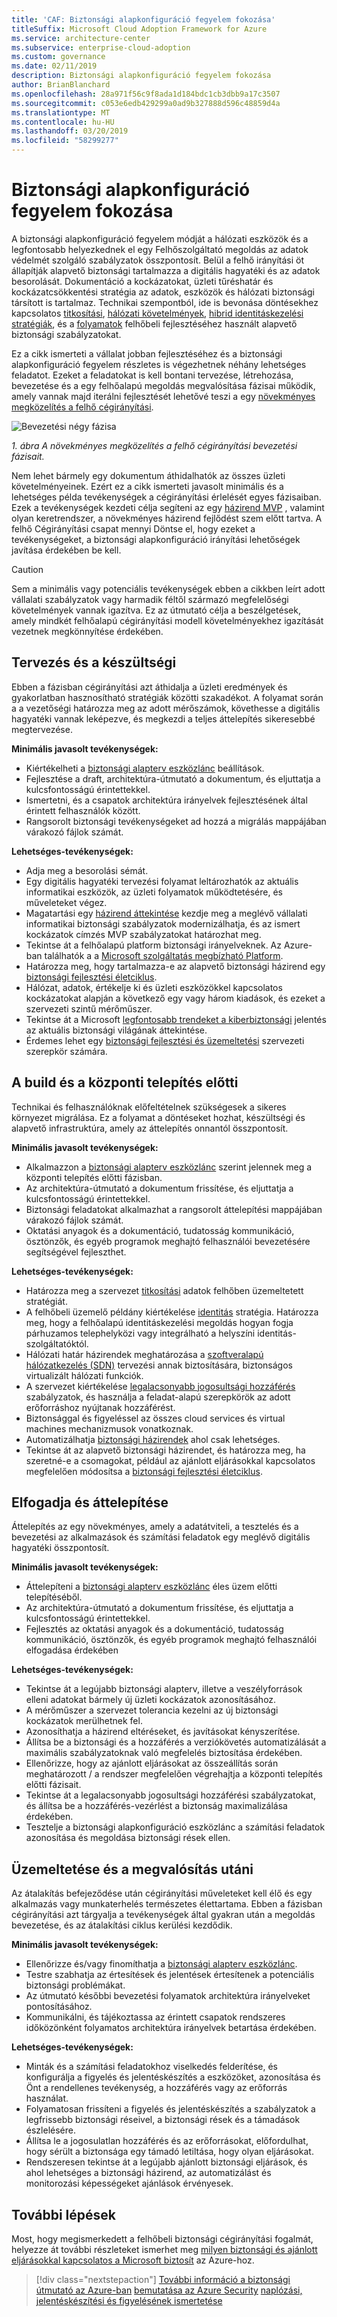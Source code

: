 ```yaml
---
title: 'CAF: Biztonsági alapkonfiguráció fegyelem fokozása'
titleSuffix: Microsoft Cloud Adoption Framework for Azure
ms.service: architecture-center
ms.subservice: enterprise-cloud-adoption
ms.custom: governance
ms.date: 02/11/2019
description: Biztonsági alapkonfiguráció fegyelem fokozása
author: BrianBlanchard
ms.openlocfilehash: 28a971f56c9f8ada1d184bdc1cb3dbb9a17c3507
ms.sourcegitcommit: c053e6edb429299a0ad9b327888d596c48859d4a
ms.translationtype: MT
ms.contentlocale: hu-HU
ms.lasthandoff: 03/20/2019
ms.locfileid: "58299277"
---
```

# <a name="security-baseline-discipline-improvement"></a>Biztonsági alapkonfiguráció fegyelem fokozása

A biztonsági alapkonfiguráció fegyelem módját a hálózati eszközök és a legfontosabb helyezkednek el egy Felhőszolgáltató megoldás az adatok védelmét szolgáló szabályzatok összpontosít. Belül a felhő irányítási öt állapítják alapvető biztonsági tartalmazza a digitális hagyatéki és az adatok besorolását. Dokumentáció a kockázatokat, üzleti tűréshatár és kockázatcsökkentési stratégia az adatok, eszközök és hálózati biztonsági társított is tartalmaz. Technikai szempontból, ide is bevonása döntésekhez kapcsolatos [titkosítási](../../decision-guides/encryption/overview.md), [hálózati követelmények](../../decision-guides/software-defined-network/overview.md), [hibrid identitáskezelési stratégiák](../../decision-guides/identity/overview.md), és a [folyamatok](compliance-processes.md) felhőbeli fejlesztéséhez használt alapvető biztonsági szabályzatokat.

Ez a cikk ismerteti a vállalat jobban fejlesztéséhez és a biztonsági alapkonfiguráció fegyelem részletes is végezhetnek néhány lehetséges feladatot. Ezeket a feladatokat is kell bontani tervezése, létrehozása, bevezetése és a egy felhőalapú megoldás megvalósítása fázisai működik, amely vannak majd iterálni fejlesztését lehetővé teszi a egy [növekményes megközelítés a felhő cégirányítási](../journeys/overview.md#an-incremental-approach-to-cloud-governance).

![Bevezetési négy fázisa](../../_images/adoption-phases.png)

*1. ábra A növekményes megközelítés a felhő cégirányítási bevezetési fázisait.*

Nem lehet bármely egy dokumentum áthidalhatók az összes üzleti követelményeinek. Ezért ez a cikk ismerteti javasolt minimális és a lehetséges példa tevékenységek a cégirányítási érlelését egyes fázisaiban. Ezek a tevékenységek kezdeti célja segíteni az egy [házirend MVP](../journeys/overview.md#an-incremental-approach-to-cloud-governance) , valamint olyan keretrendszer, a növekményes házirend fejlődést szem előtt tartva. A felhő Cégirányítási csapat mennyi Döntse el, hogy ezeket a tevékenységeket, a biztonsági alapkonfiguráció irányítási lehetőségek javítása érdekében be kell.

> [!CAUTION]
> Sem a minimális vagy potenciális tevékenységek ebben a cikkben leírt adott vállalati szabályzatok vagy harmadik féltől származó megfelelőségi követelmények vannak igazítva. Ez az útmutató célja a beszélgetések, amely mindkét felhőalapú cégirányítási modell követelményekhez igazítását vezetnek megkönnyítése érdekében.

## <a name="planning-and-readiness"></a>Tervezés és a készültségi

Ebben a fázisban cégirányítási azt áthidalja a üzleti eredmények és gyakorlatban hasznosítható stratégiák közötti szakadékot. A folyamat során a a vezetőségi határozza meg az adott mérőszámok, követhesse a digitális hagyatéki vannak leképezve, és megkezdi a teljes áttelepítés sikeresebbé megtervezése.

**Minimális javasolt tevékenységek:**

- Kiértékelheti a [biztonsági alapterv eszközlánc](toolchain.md) beállítások.
- Fejlesztése a draft, architektúra-útmutató a dokumentum, és eljuttatja a kulcsfontosságú érintettekkel.
- Ismertetni, és a csapatok architektúra irányelvek fejlesztésének által érintett felhasználók között.
- Rangsorolt biztonsági tevékenységeket ad hozzá a migrálás mappájában várakozó fájlok számát.

**Lehetséges-tevékenységek:**

- Adja meg a besorolási sémát.
- Egy digitális hagyatéki tervezési folyamat leltározhatók az aktuális informatikai eszközök, az üzleti folyamatok működtetésére, és műveleteket végez.
- Magatartási egy [házirend áttekintése](../../governance/policy-compliance/what-is-a-cloud-policy-review.md) kezdje meg a meglévő vállalati informatikai biztonsági szabályzatok modernizálhatja, és az ismert kockázatok címzés MVP szabályzatokat határozhat meg.
- Tekintse át a felhőalapú platform biztonsági irányelveknek. Az Azure-ban találhatók a a [Microsoft szolgáltatás megbízható Platform](https://www.microsoft.com/trustcenter/stp/default.aspx).
- Határozza meg, hogy tartalmazza-e az alapvető biztonsági házirend egy [biztonsági fejlesztési életciklus](https://www.microsoft.com/securityengineering/sdl/).
- Hálózat, adatok, értékelje ki és üzleti eszközökkel kapcsolatos kockázatokat alapján a következő egy vagy három kiadások, és ezeket a szervezeti szintű mérőműszer.
- Tekintse át a Microsoft [legfontosabb trendeket a kiberbiztonsági](https://www.microsoft.com/security/operations/security-intelligence-report) jelentés az aktuális biztonsági világának áttekintése.
- Érdemes lehet egy [biztonsági fejlesztési és üzemeltetési](https://www.microsoft.com/en-us/securityengineering/devsecops) szervezeti szerepkör számára.

<!-- "en-us" location is required for the URL above. -->

## <a name="build-and-pre-deployment"></a>A build és a központi telepítés előtti

Technikai és felhasználóknak előfeltételnek szükségesek a sikeres környezet migrálása. Ez a folyamat a döntéseket hozhat, készültségi és alapvető infrastruktúra, amely az áttelepítés onnantól összpontosít.

**Minimális javasolt tevékenységek:**

- Alkalmazzon a [biztonsági alapterv eszközlánc](toolchain.md) szerint jelennek meg a központi telepítés előtti fázisban.
- Az architektúra-útmutató a dokumentum frissítése, és eljuttatja a kulcsfontosságú érintettekkel.
- Biztonsági feladatokat alkalmazhat a rangsorolt áttelepítési mappájában várakozó fájlok számát.
- Oktatási anyagok és a dokumentáció, tudatosság kommunikáció, ösztönzők, és egyéb programok meghajtó felhasználói bevezetésére segítségével fejleszthet.

**Lehetséges-tevékenységek:**

- Határozza meg a szervezet [titkosítási](../../decision-guides/encryption/overview.md) adatok felhőben üzemeltetett stratégiát.
- A felhőbeli üzemelő példány kiértékelése [identitás](../../decision-guides/identity/overview.md) stratégia. Határozza meg, hogy a felhőalapú identitáskezelési megoldás hogyan fogja párhuzamos telephelyközi vagy integrálható a helyszíni identitás-szolgáltatóktól.
- Hálózati határ házirendek meghatározása a [szoftveralapú hálózatkezelés (SDN)](../../decision-guides/software-defined-network/overview.md) tervezési annak biztosítására, biztonságos virtualizált hálózati funkciók.
- A szervezet kiértékelése [legalacsonyabb jogosultsági hozzáférés](/azure/active-directory/users-groups-roles/roles-delegate-by-task) szabályzatok, és használja a feladat-alapú szerepkörök az adott erőforráshoz nyújtanak hozzáférést.
- Biztonsággal és figyeléssel az összes cloud services és virtual machines mechanizmusok vonatkoznak.
- Automatizálhatja [biztonsági házirendek](../../decision-guides/policy-enforcement/overview.md) ahol csak lehetséges.
- Tekintse át az alapvető biztonsági házirendet, és határozza meg, ha szeretné-e a csomagokat, például az ajánlott eljárásokkal kapcsolatos megfelelően módosítsa a [biztonsági fejlesztési életciklus](https://www.microsoft.com/securityengineering/sdl/).

## <a name="adopt-and-migrate"></a>Elfogadja és áttelepítése

Áttelepítés az egy növekményes, amely a adatátviteli, a tesztelés és a bevezetési az alkalmazások és számítási feladatok egy meglévő digitális hagyatéki összpontosít.

**Minimális javasolt tevékenységek:**

- Áttelepíteni a [biztonsági alapterv eszközlánc](toolchain.md) éles üzem előtti telepítéséből.
- Az architektúra-útmutató a dokumentum frissítése, és eljuttatja a kulcsfontosságú érintettekkel.
- Fejlesztés az oktatási anyagok és a dokumentáció, tudatosság kommunikáció, ösztönzők, és egyéb programok meghajtó felhasználói elfogadása érdekében

**Lehetséges-tevékenységek:**

- Tekintse át a legújabb biztonsági alapterv, illetve a veszélyforrások elleni adatokat bármely új üzleti kockázatok azonosításához.
- A mérőműszer a szervezet tolerancia kezelni az új biztonsági kockázatok merülhetnek fel.
- Azonosíthatja a házirend eltéréseket, és javításokat kényszerítése.
- Állítsa be a biztonsági és a hozzáférés a verziókövetés automatizálását a maximális szabályzatoknak való megfelelés biztosítása érdekében.  
- Ellenőrizze, hogy az ajánlott eljárásokat az összeállítás során meghatározott / a rendszer megfelelően végrehajtja a központi telepítés előtti fázisait.
- Tekintse át a legalacsonyabb jogosultsági hozzáférési szabályzatokat, és állítsa be a hozzáférés-vezérlést a biztonság maximalizálása érdekében.
- Tesztelje a biztonsági alapkonfiguráció eszközlánc a számítási feladatok azonosítása és megoldása biztonsági rések ellen.

## <a name="operate-and-post-implementation"></a>Üzemeltetése és a megvalósítás utáni

Az átalakítás befejeződése után cégirányítási műveleteket kell élő és egy alkalmazás vagy munkaterhelés természetes élettartama. Ebben a fázisban cégirányítási azt tárgyalja a tevékenységek által gyakran után a megoldás bevezetése, és az átalakítási ciklus kerülési kezdődik.

**Minimális javasolt tevékenységek:**

- Ellenőrizze és/vagy finomíthatja a [biztonsági alapterv eszközlánc](toolchain.md).
- Testre szabhatja az értesítések és jelentések értesítenek a potenciális biztonsági problémákat.
- Az útmutató későbbi bevezetési folyamatok architektúra irányelveket pontosításához.
- Kommunikálni, és tájékoztassa az érintett csapatok rendszeres időközönként folyamatos architektúra irányelvek betartása érdekében.

**Lehetséges-tevékenységek:**

- Minták és a számítási feladatokhoz viselkedés felderítése, és konfigurálja a figyelés és jelentéskészítés a eszközöket, azonosítása és Önt a rendellenes tevékenység, a hozzáférés vagy az erőforrás használat.
- Folyamatosan frissíteni a figyelés és jelentéskészítés a szabályzatok a legfrissebb biztonsági réseivel, a biztonsági rések és a támadások észlelésére.
- Állítsa le a jogosulatlan hozzáférés és az erőforrásokat, előfordulhat, hogy sérült a biztonsága egy támadó letiltása, hogy olyan eljárásokat.
- Rendszeresen tekintse át a legújabb ajánlott biztonsági eljárások, és ahol lehetséges a biztonsági házirend, az automatizálást és monitorozási képességeket ajánlások érvényesek.

## <a name="next-steps"></a>További lépések

Most, hogy megismerkedett a felhőbeli biztonsági cégirányítási fogalmát, helyezze át további részleteket ismerhet meg [milyen biztonsági és ajánlott eljárásokkal kapcsolatos a Microsoft biztosít](azure-security-guidance.md) az Azure-hoz.

> [!div class="nextstepaction"]
> [További információ a biztonsági útmutató az Azure-ban](azure-security-guidance.md)
> [bemutatása az Azure Security](/azure/security/azure-security)
> [naplózási, jelentéskészítési és figyelésének ismertetése](../../decision-guides/log-and-report/overview.md)
